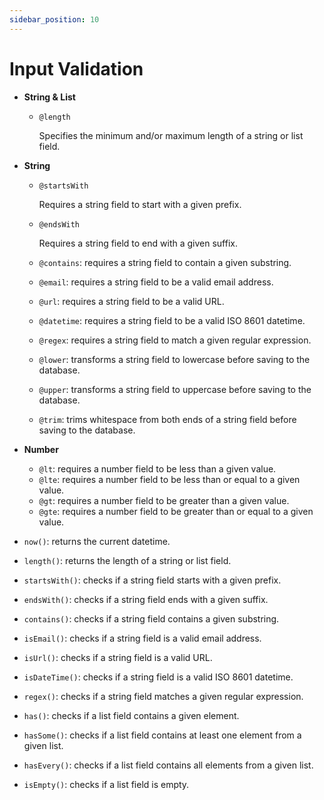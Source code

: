 ```yaml
---
sidebar_position: 10
---
```


# Input Validation


- **String & List**
    - `@length`
        
        Specifies the minimum and/or maximum length of a string or list field.

- **String**
    - `@startsWith`

        Requires a string field to start with a given prefix.

    - `@endsWith`
  
        Requires a string field to end with a given suffix.

    - `@contains`: requires a string field to contain a given substring.
    - `@email`: requires a string field to be a valid email address.
    - `@url`: requires a string field to be a valid URL.
    - `@datetime`: requires a string field to be a valid ISO 8601 datetime.
    - `@regex`: requires a string field to match a given regular expression.
    - `@lower`: transforms a string field to lowercase before saving to the database.
    - `@upper`: transforms a string field to uppercase before saving to the database.
    - `@trim`: trims whitespace from both ends of a string field before saving to the database.

- **Number**
    - `@lt`: requires a number field to be less than a given value.
    - `@lte`: requires a number field to be less than or equal to a given value.
    - `@gt`: requires a number field to be greater than a given value.
    - `@gte`: requires a number field to be greater than or equal to a given value.


- `now()`: returns the current datetime.
- `length()`: returns the length of a string or list field.
- `startsWith()`: checks if a string field starts with a given prefix.
- `endsWith()`: checks if a string field ends with a given suffix.
- `contains()`: checks if a string field contains a given substring.
- `isEmail()`: checks if a string field is a valid email address.
- `isUrl()`: checks if a string field is a valid URL.
- `isDateTime()`: checks if a string field is a valid ISO 8601 datetime.
- `regex()`: checks if a string field matches a given regular expression.
- `has()`: checks if a list field contains a given element.
- `hasSome()`: checks if a list field contains at least one element from a given list.
- `hasEvery()`: checks if a list field contains all elements from a given list.
- `isEmpty()`: checks if a list field is empty.

